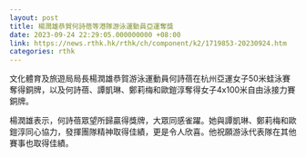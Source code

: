 ```yaml
---
layout: post
title: 楊潤雄恭賀何詩蓓等港隊游泳運動員亞運奪獎
date: 2023-09-24 22:29:05.000000000 +08:00
link: https://news.rthk.hk/rthk/ch/component/k2/1719853-20230924.htm
categories: rthk
---
```


文化體育及旅遊局局長楊潤雄恭賀游泳運動員何詩蓓在杭州亞運女子50米蛙泳賽奪得銅牌，以及何詩蓓、譚凱琳、鄭莉梅和歐鎧淳奪得女子4x100米自由泳接力賽銅牌。

楊潤雄表示，何詩蓓眾望所歸贏得獎牌，大眾同感雀躍。她與譚凱琳、鄭莉梅和歐鎧淳同心協力，發揮團隊精神取得佳績，更是令人欣喜。他祝願游泳代表隊在其他賽事也取得佳績。
